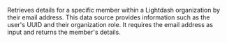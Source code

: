 Retrieves details for a specific member within a Lightdash organization by their email address. This data source provides information such as the user's UUID and their organization role. It requires the email address as input and returns the member's details.
